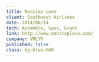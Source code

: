 ```yaml
---
title: Nonstop Love
client: Southwest Airlines
date: 2014/06/14
tech: Assemble, Sass, Grunt
link: http://www.nonstoplove.com/
company: VMLYR
published: false
class: bg-blue-600
---
```

